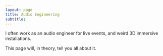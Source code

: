 ```yaml
---
layout: page
title: Audio Engineering
subtitle: 
---
```


I often work as an audio engineer for live events, and weird 3D immersive installations.

This page will, in theory, tell you all about it.